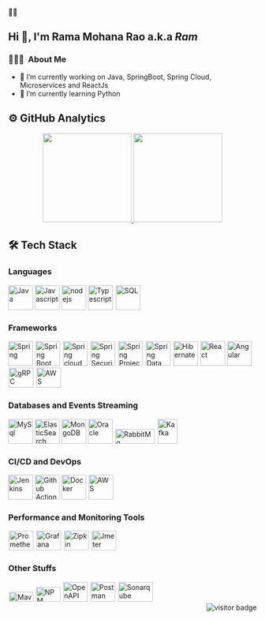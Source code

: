 🌱🔭
## Hi 👋, I'm Rama Mohana Rao a.k.a *Ram*
<!--### Hi there 👋-->
### 👨🏻‍💻 &nbsp;About Me 

- 🔭 I’m currently working on Java, SpringBoot, Spring Cloud, Microservices and ReactJs
- 🌱 I’m currently learning Python

## ⚙ GitHub Analytics

<p align="center">
<a href="https://github.com/rammohan222">
  <img height="180em" src="https://github-readme-stats-eight-theta.vercel.app/api?username=rammohan222&show_icons=true&theme=cobalt&include_all_commits=true&count_private=true"/>
  <img height="180em" src="https://github-readme-stats-eight-theta.vercel.app/api/top-langs/?username=rammohan222&layout=compact&langs_count=8&theme=cobalt"/>
</a>
</p>

## 🛠 Tech Stack

### Languages

<div>
<img title="Java" src="https://logo.letskhabar.com/img?tool=java" width="50px"> 
<img title="Javascript" src="https://logo.letskhabar.com/img?tool=javascript" width="50px">
<img title="nodejs" src="https://logo.letskhabar.com/img?tool=nodejs" width="50px">
<img title="Typescript" src="https://logo.letskhabar.com/img?tool=typescript" width="50px">
<img title="SQL" src="http://www.iconhot.com/icon/png/coded/64/sql-1.png" width="50px" style="border: 2px solid white">


<!-- <img title="Scala" src="https://www.scala-lang.org/resources/img/frontpage/scala-spiral.png" width="50px" height="50px" style="border: 2px solid white"> -->
<!-- <img title="Dart" src="https://logo.letskhabar.com/img?tool=dart" width="50px"> -->
<!-- <img title="Golang" src="https://logo.letskhabar.com/img?tool=golang" width="50px"> -->
<!-- <img title="Bash" src="https://www.cyberciti.biz/media/new/category/old/terminal.png" width="50px" style="border: 2px solid white"> -->
<!-- <img title="Solidity" src="https://pbs.twimg.com/profile_images/1240311693177167892/-5a2yoQp_400x400.jpg" width="50px" style="border: 2px solid white"> -->
</div>

### Frameworks

<div>
<img title="Spring" src="https://logo.letskhabar.com/img?tool=spring" width="50px">
<img title="Spring Boot" src="https://pbs.twimg.com/profile_images/1235868806079057921/fTL08u_H_400x400.png" width="50px" style="border: 1px solid white">
<img title="Spring cloud" src="https://avatars.githubusercontent.com/u/8216893?s=200&v=4" width="50px" style="border: 1px solid white">
<img title="Spring Security" src="https://pbs.twimg.com/profile_images/1235983944463585281/AWCKLiJh_400x400.png" width="50px" style="border: 1px solid white">
<img title="Spring Project Reactor" src="https://pbs.twimg.com/profile_images/1235875169127796736/yuLH2iKt_400x400.png" width="50px" style="border: 1px solid white">
<img title="Spring Data" src="https://pbs.twimg.com/profile_images/1235945452304031744/w55Uc_O9_400x400.png" width="50px" height="50px" style="border: 1px solid white">
<img title="Hibernate" src="https://hibernate.org//images/hibernate-logo.svg" width="50px" height="50px" style="border: 1px solid white">
  
<!-- <img title="Flutter" src="https://logo.letskhabar.com/img?tool=flutter" width="50px"> -->
<!-- <img title="GraphQL" src="https://logo.letskhabar.com/img?tool=graphql" width="50px"> -->
<img title="React" src="https://logo.letskhabar.com/img?tool=react" width="50px">
<img title="Angular" src="https://logo.letskhabar.com/img?tool=angularjs" width="50px">
<!-- <img title="gRPC" src="https://rsocket.io/img/r-socket-pink.svg" width="50px" height="40px" style="border: 1px solid white"> -->
<img title="gRPC" src="https://grpc.io/img/logos/grpc-icon-color.png" width="50px" height="40px" style="border: 1px solid white">
<!-- <img title="TestContainers" src="https://d33wubrfki0l68.cloudfront.net/13c9a4b570398ec611da4ec48085caaa48c5f2d2/39fb0/logo.svg" width="50px" height="40px" style="border: 1px solid white"> -->
<img title="AWS Serverless" src="https://pbs.twimg.com/profile_images/877479427717902336/M2tspeaW_400x400.jpg" width="50px" height="40px" style="border: 1px solid white">
</div>

### Databases and Events Streaming

<div>
<img title="MySql" src="https://logo.letskhabar.com/img?tool=mysql" width="50px">
<!-- <img title="Liquibase" src="https://www.liquibase.org/wp-content/uploads/sites/6/2020/05/Liquibase_community_logo_horizontal_RGB.png" width="50px" height="20px" style="border: 1px solid white"> -->
<img title="ElasticSearch" src="https://logo.letskhabar.com/img?tool=elasticsearch" width="50px">
<img title="MongoDB" src="https://logo.letskhabar.com/img?tool=mongodb" width="50px">
<img title="Oracle" src="https://logo.letskhabar.com/img?tool=oracle" width="50px">
<!-- <img title="PostgresSql" src="https://logo.letskhabar.com/img?tool=postgresql" width="50px"> -->
<!-- <img title="MariaDB" src="https://logo.letskhabar.com/img?tool=mariadb" width="50px"> -->
<img title="RabbitMq" src="https://upload.wikimedia.org/wikipedia/commons/7/71/RabbitMQ_logo.svg" width="80px" height="30px" style="border: 1px solid white">
<img title="Kafka" src="https://pbs.twimg.com/profile_images/781633389577195521/kazUJooF_400x400.jpg" width="40px" height="50px" style="border: 1px solid white">
<!-- <img title="Neo4j" src="https://dist.neo4j.com/wp-content/uploads/neo4j_logo_globe1.png" width="50px" height="50px" style="border: 1px solid white"> -->
</div>

### CI/CD and DevOps

<div>
<img title="Jenkins" src="https://logo.letskhabar.com/img?tool=jenkins" width="50px">
<!-- <img title="Travis" src="https://logo.letskhabar.com/img?tool=travis" width="50px"> -->
<img title="Github Actions" src="https://avatars.githubusercontent.com/u/44036562?s=200&v=4" width="50px">
<!-- <img title="GitLab" src="https://pbs.twimg.com/profile_images/1447275762738941961/wGTPEw7B_400x400.jpg" width="50px"> -->
<img title="Docker" src="https://logo.letskhabar.com/img?tool=docker" width="50px">
<!-- <img title="Kubernetes" src="https://logo.letskhabar.com/img?tool=kubernetes" width="50px"> -->
<!-- <img title="Helm" src="https://helm.sh/img/helm.svg" width="50px" height="50px" style="border: 1px solid white"> -->
<!-- <img title="FluxCD" src="https://pbs.twimg.com/profile_images/1331259245585690628/i-M9zkgc_400x400.jpg" width="50px" height="50px" style="border: 1px solid white"> -->
<!-- <img title="Istio" src="https://istio.io/latest/img/istio-whitelogo-bluebackground-unframed.svg" width="50px" height="50px" style="border: 1px solid white"> -->
<!-- <img title="Azure" src="https://pbs.twimg.com/profile_images/1268207800313774080/KF9pXfXU_400x400.jpg" width="50px" height="50px" style="border: 1px solid white"> -->
<img title="AWS" src="https://upload.wikimedia.org/wikipedia/commons/thumb/9/93/Amazon_Web_Services_Logo.svg/1280px-Amazon_Web_Services_Logo.svg.png" width="50px" height="50px" style="border: 1px solid white">
<!-- <img title="GCP" src="https://cloud.google.com/images/social-icon-google-cloud-1200-630.png" width="50px" height="50px" style="border: 1px solid white"> -->
</div>

### Performance and Monitoring Tools

<div>
<!-- <img title="Gattling" src="https://gatling.io/wp-content/uploads/2019/06/Gatling-new-design.png" width="50px" height="40px" style="border: 1px solid white"> -->
<img title="Prometheus" src="https://assets-global.website-files.com/5936cb8d0ccd8d78aca827c5/5a8c3ea383182b000179d38a_256x256%20webclip_webclip.png" width="50px" height="40px" style="border: 1px solid white">
<img title="Grafana" src="https://pbs.twimg.com/profile_images/1204869696132190212/HxPK_45O_400x400.jpg" width="50px" height="40px" style="border: 1px solid white">
<img title="Zipkin" src="https://pbs.twimg.com/profile_images/2284456438/8leuukuhknbc8fj0eg42_400x400.png" width="50px" height="40px" style="border: 1px solid white">
<!-- <img title="K6" src="https://k6.io/images/landscape-icon.png" width="50px" height="40px" style="border: 1px solid white"> -->
<img title="Jmeter" src="https://pbs.twimg.com/profile_images/721661302196842496/8mAJQD05_400x400.jpg" width="50px" height="40px" style="border: 1px solid white">
<!-- <img title="Filebeat" src="https://www.fluentd.org/images/miscellany/fluentd-logo.png" width="50px" height="40px" style="border: 1px solid white"> -->
</div>


### Other Stuffs

<div>
<img title="Maven" src="https://maven.apache.org/images/maven-logo-black-on-white.png" height="20px" width="50px" style="border: 1px solid white">
<img title="NPM" src="https://logo.letskhabar.com/img?tool=npm" width="50px" height="30px">
<!-- <img title="Jhipster" src="https://upload.wikimedia.org/wikipedia/commons/5/56/JHipster-logo.png" width="50px" height="40px" style="border: 1px solid white"> -->
<!-- <img title="Debezium" src="https://pbs.twimg.com/profile_images/790917668517752832/IkKA5JgJ_400x400.jpg" width="50px" height="40px" style="border: 1px solid white"> -->
<!-- <img title="Keycloak" src="https://aws1.discourse-cdn.com/free1/uploads/keycloak/original/1X/eb342909d95cf32cbb7517610022c6a0046a9ffb.png" width="50px" height="40px" style="border: 1px solid white"> -->
<img title="OpenAPI" src="https://pbs.twimg.com/profile_images/950508436935995393/L8C2-2bd_400x400.jpg" width="50px" height="40px" style="border: 1px solid white">
<img title="Postman" src="https://pbs.twimg.com/profile_images/1420733347131756549/cNnhvGE9_400x400.jpg" width="50px" height="40px" style="border: 1px solid white">
<img title="Sonarqube" src="https://www.sonarqube.org/logos/index/sonarqube-logo.png" width="70px" height="40px" style="border: 1px solid white">
</div>

<img src="https://visitor-badge.glitch.me/badge?page_id=rammohan222.visitor-badge" alt="visitor badge" align="right"/>

<!--
**RamMohan222/RamMohan222** is a ✨ _special_ ✨ repository because its `README.md` (this file) appears on your GitHub profile.

Here are some ideas to get you started:

- 🔭 I’m currently working on ...
- 🌱 I’m currently learning ...
- 👯 I’m looking to collaborate on ...
- 🤔 I’m looking for help with ...
- 💬 Ask me about ...
- 📫 How to reach me: ...
- 😄 Pronouns: ...
- ⚡ Fun fact: ...
-->

